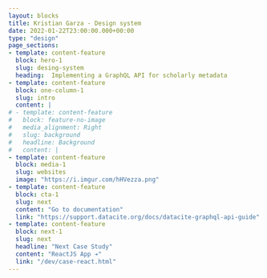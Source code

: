 ```yaml
---
layout: blocks
title: Kristian Garza - Design system
date: 2022-01-22T23:00:00.000+00:00
type: "design"
page_sections:
- template: content-feature
  block: hero-1
  slug: desing-system
  heading:  Implementing a GraphQL API for scholarly metadata
- template: content-feature
  block: one-column-1
  slug: intro
  content: |
# - template: content-feature
#   block: feature-no-image
#   media_alignment: Right
#   slug: background
#   headline: Background
#   content: | 
- template: content-feature
  block: media-1
  slug: websites
  image: "https://i.imgur.com/hHVezza.png"
- template: content-feature
  block: cta-1
  slug: next
  content: "Go to documentation"
  link: "https://support.datacite.org/docs/datacite-graphql-api-guide"
- template: content-feature
  block: next-1
  slug: next
  headline: "Next Case Study"
  content: "ReactJS App ➔"
  link: "/dev/case-react.html"
---
```





